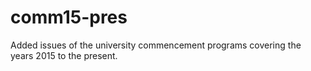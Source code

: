 # comm15-pres
Added issues of the university commencement programs covering the years 2015 to the present.
